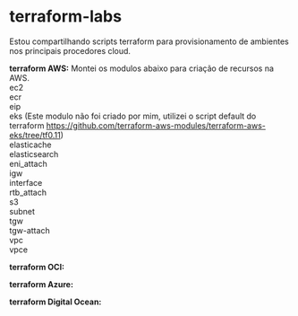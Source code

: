 # terraform-labs

Estou compartilhando scripts terraform para provisionamento de ambientes nos principais procedores cloud.<br />

**terraform AWS:**
Montei os modulos abaixo para criação de recursos na AWS. <br />
ec2 <br />
ecr <br />
eip <br />
eks (Este modulo não foi criado por mim, utilizei o script default do terraform https://github.com/terraform-aws-modules/terraform-aws-eks/tree/tf0.11) <br />
elasticache <br />
elasticsearch <br />
eni_attach <br />
igw <br />
interface <br />
rtb_attach <br />
s3 <br />
subnet <br />
tgw <br />
tgw-attach <br />
vpc <br />
vpce <br />

**terraform OCI:**

**terraform Azure:**

**terraform Digital Ocean:**
